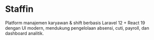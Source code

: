 # Staffin
Platform manajemen karyawan &amp; shift berbasis Laravel 12 + React 19 dengan UI modern, mendukung pengelolaan absensi, cuti, payroll, dan dashboard analitik.
